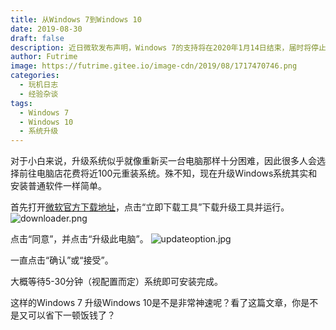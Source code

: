 ```yaml
---
title: 从Windows 7到Windows 10
date: 2019-08-30
draft: false
description: 近日微软发布声明，Windows 7的支持将在2020年1月14日结束，届时将停止一切安全更新和质量更新。这意味着如果爆发全球性的病毒，微软将没有义务为Windows 7用户提供防护，Windows 7的安全性将会不被保证。现在已经是2019年下旬了，对于Windows 7用户来说，将自己的设备升级到Windows 10迫在眉睫。
author: Futrime
image: https://futrime.gitee.io/image-cdn/2019/08/1717470746.png
categories:
  - 玩机日志
  - 经验杂谈
tags:
  - Windows 7
  - Windows 10
  - 系统升级
---
```


对于小白来说，升级系统似乎就像重新买一台电脑那样十分困难，因此很多人会选择前往电脑店花费将近100元重装系统。殊不知，现在升级Windows系统其实和安装普通软件一样简单。

首先打开[微软官方下载地址][2]，点击“立即下载工具”下载升级工具并运行。
![downloader.png][3]

点击“同意”，并点击“升级此电脑”。
![updateoption.jpg][4]

一直点击“确认”或“接受”。

大概等待5-30分钟（视配置而定）系统即可安装完成。

这样的Windows 7 升级Windows 10是不是非常神速呢？看了这篇文章，你是不是又可以省下一顿饭钱了？


  [2]: https://www.microsoft.com/zh-cn/software-download/windows10
  [3]: https://futrime.gitee.io/image-cdn/2019/08/2783370811.png
  [4]: https://futrime.gitee.io/image-cdn/2019/08/1017956604.jpg
